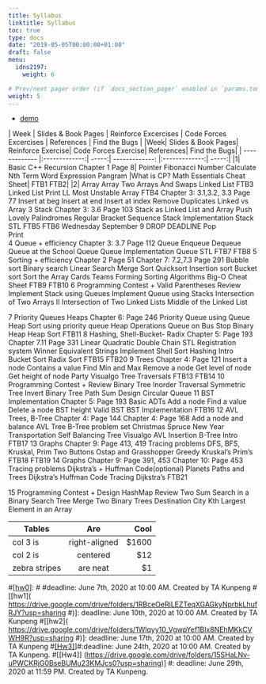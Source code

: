 ```yaml
---
title: Syllabus
linktitle: Syllabus
toc: true
type: docs
date: "2019-05-05T00:00:00+01:00"
draft: false
menu:
  idns2197:
    weight: 6

# Prev/next pager order (if `docs_section_pager` enabled in `params.toml`)
weight: 5
---
```



*   [demo](https://drive.google.com/drive/folders/1vNe7CJFRd-VJX-Kr8GXQjGSKdT2nk-xE?usp=sharing)

   
| Week       | Slides & Book Pages          | Reinforce Excercises | Code Forces Excercises   | References         | Find the Bugs |
|Week|	Slides & Book Pages|	Reinforce Exercise|	Code Forces Exercise|	References|	Find the Bugs|
| ------------- |:-------------:| -----:| -------------: |:-------------:| -----:|
|1|	Basic C++
Recursion Chapter 1
Page 8|	Pointer
Fibonacci Number Calculate Nth Term	Word Expression Pangram	|What is CP? Math Essentials Cheat Sheet|	FTB1 FTB2|
|2|	Array	Array	Two Arrays And Swaps	Linked List	FTB3
	Linked List	Print LL	Most Unstable Array		FTB4
	Chapter 3: 3.1,3.2, 3.3
Page 77	Insert at beg Insert at end Insert at index	Remove Duplicates	Linked vs Array	
3	Stack
Chapter 3: 3.6
Page 103	Stack as Linked List and Array
Push	Lovely Palindromes Regular Bracket Sequence	Stack Implementation Stack STL	FTB5 FTB6
	Wednesday September 9
DROP DEADLINE	Pop			
		Print			
4	Queue + efficiency Chapter 3: 3.7
Page 112	Queue Enqueue
Dequeue	Queue at the School Queue	Queue Implementation Queue STL	FTB7 FTB8
5	Sorting + efficiency Chapter 2
Page 51
Chapter 7: 7.2,7.3
Page 291	Bubble sort Binary search Linear Search Merge Sort Quicksort Insertion sort Bucket sort	Sort the Array Cards
Teams Forming	Sorting Algorithms Big-O Cheat Sheet	FTB9 FTB10
6	Programming Contest +		Valid Parentheses
	Review		Implement Stack using Queues
Implement Queue using Stacks Intersection of Two Arrays II
			Intersection of Two Linked Lists Middle of the Linked List
 
7	Priority Queues Heaps
Chapter 6:
Page 246	Priority Queue using Queue
Heap Sort using priority queue	Heap Operations Queue on Bus Stop	Binary Heap Heap Sort	FTB11
8	Hashing, Shell-Bucket- Radix
Chapter 5:
Page 193
Chapter 7.11
Page 331	Linear Quadratic Double Chain
STL	Registration system Winner
Equivalent Strings Implement Shell Sort	Hashing Intro Bucket Sort Radix Sort	FTB15 FTB20
9	Trees
Chapter 4:
Page 121	Insert a node Contains a value Find Min and Max Remove a node Get level of node Get height of node	Party	Visualgo
Tree Traversals	FTB13 FTB14
10	Programming Contest + Review		Binary Tree Inorder Traversal Symmetric Tree
Invert Binary Tree Path Sum
Design Circular Queue
11	BST Implementation
Chapter 5:
Page 193	Basic ADTs Add a node Find a value Delete a node	BST height Valid BST	BST Implementation	FTB16
12	AVL Trees, B-Tree Chapter 4:
Page 144
Chapter 4:
Page 168	Add a node and balance AVL Tree
B-Tree problem set	Christmas Spruce
New Year Transportation Self Balancing Tree	Visualgo
AVL Insertion B-Tree Intro	FTB17
13	Graphs Chapter 9:
Page 413, 419	Tracing problems DFS, BFS, Kruskal, Prim	Two Buttons
Ostap and Grasshopper	Greedy Kruskal’s Prim’s	FTB18 FTB19
14	Graphs Chapter 9:
Page 391, 453
Chapter 10:
Page 453	Tracing problems Dijkstra’s + Huffman Code(optional)	Planets
Paths and Trees	Dijkstra’s Huffman Code Tracing Dijkstra’s	FTB21
 
15	Programming Contest +	Design HashMap
	Review	Two Sum
Search in a Binary Search Tree Merge Two Binary Trees
		Destination City
Kth Largest Element in an Array

| Tables        | Are           | Cool  |
| ------------- |:-------------:| -----:|
| col 3 is      | right-aligned | $1600 |
| col 2 is      | centered      |   $12 |
| zebra stripes | are neat      |    $1 |

#[[hw0](https://drive.google.com/drive/folders/1q-afGZwV89f3rAGW4WZR1Gxzts8Uns1v?usp=sharing)]:  # #deadline: June 7th, 2020 at 10:00 AM. Created by TA Kunpeng
#[[hw1]( https://drive.google.com/drive/folders/1RBceOeRiLEZTeqXGAGkyNprbkLhufRJY?usp=sharing
#)]: deadline: June 10th, 2020 at 10:00 AM. Created by TA Kunpeng
 #[[hw2]( https://drive.google.com/drive/folders/1Wlqyy10_VgwpYef1Blx8NEhMKkCVWH9R?usp=sharing
#)]: deadline: June 17th, 2020 at 10:00 AM. Created by TA Kunpeng
#[[Hw3]](https://drive.google.com/drive/folders/1bKDDy7m7zTaW5ap_9V2CWd4LEXnegEqf?usp=sharing)]#:deadline: June 24th, 2020 at 10:00 AM. Created by TA Kunpeng.
#[[Hw4]] (https://drive.google.com/drive/folders/15SHaLNv-uPWCKRjG0BseBUMu23KMJcs0?usp=sharing)]
#: deadline: June 29th, 2020 at 11:59 PM. Created by TA Kunpeng.
